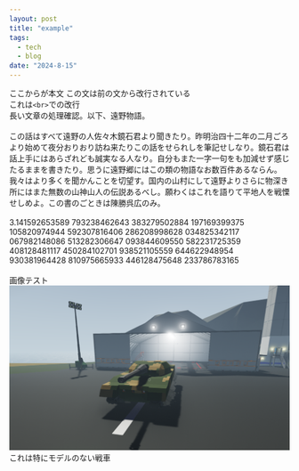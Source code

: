 ```yaml
---
layout: post
title: "example"
tags:
  - tech
  - blog
date: "2024-8-15"
---
```

ここからが本文  この文は前の文から改行されている<br>これは`<br>`での改行<br>長い文章の処理確認。以下、遠野物語。<br><br>
この話はすべて遠野の人佐々木鏡石君より聞きたり。昨明治四十二年の二月ごろより始めて夜分おりおり訪ね来たりこの話をせられしを筆記せしなり。鏡石君は話上手にはあらざれども誠実なる人なり。自分もまた一字一句をも加減せず感じたるままを書きたり。思うに遠野郷にはこの類の物語なお数百件あるならん。我々はより多くを聞かんことを切望す。<!--more-->国内の山村にして遠野よりさらに物深き所にはまた無数の山神山人の伝説あるべし。願わくはこれを語りて平地人を戦慄せしめよ。この書のごときは陳勝呉広のみ。<br><br>3.141592653589 793238462643 383279502884 197169399375 105820974944 592307816406 286208998628 034825342117
067982148086 513282306647 093844609550 582231725359 408128481117 450284102701 938521105559 644622948954
930381964428 810975665933 446128475648 233786783165<br><br>画像テスト![画像の説明](/assets/images/blog/tank.png)これは特にモデルのない戦車
